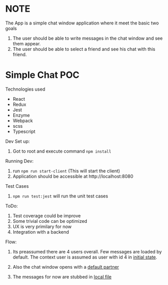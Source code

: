 # NOTE

The App is a simple chat window application where it meet the basic two goals

1. The user should be able to write messages in the chat window and see them appear.
2. The user should be able to select a friend and see his chat with this friend.

# Simple Chat POC

Technologies used

- React
- Redux
- Jest
- Enzyme
- Webpack
- scss
- Typescript

Dev Set up:

1.  Got to root and execute command `npm install`

Running Dev:

1.  run `npm run start-client` (This will start the client)
2.  Application should be accessible at http://localhost:8080

Test Cases

1.  `npm run test:jest` will run the unit test cases

ToDo:

1.  Test coverage could be improve
2.  Some trivial code can be optimized
3.  UX is very primilary for now
4.  Integration with a backend

Flow:

1. Its preassumed there are 4 users overall. Few messages are loaded by default. The context user is assumed as user with id 4 in [initial state](https://github.com/VinodLouis/sample-chat-poc/blob/master/src/client/js/store/chat/reducer.ts#L20).

2. Also the chat window opens with a [default partner](https://github.com/VinodLouis/sample-chat-poc/blob/master/src/client/js/store/chat/reducer.ts#L20)

3. The messages for now are stubbed in [local file](https://github.com/VinodLouis/sample-chat-poc/blob/master/src/client/js/stub/stub.tsx)
